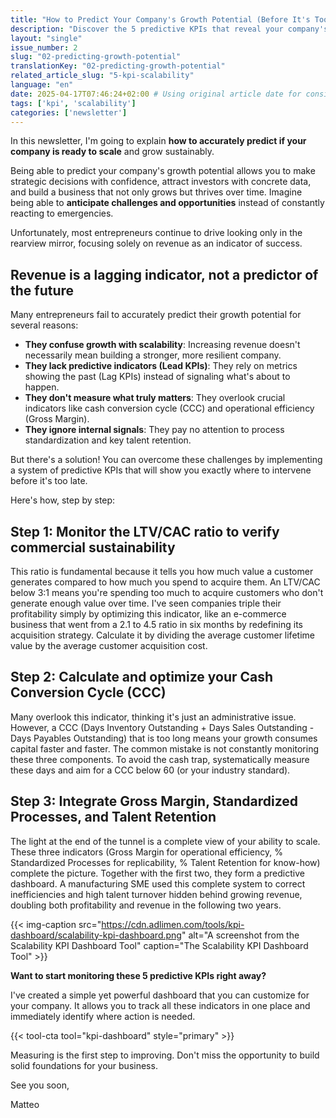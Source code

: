 ```yaml
---
title: "How to Predict Your Company's Growth Potential (Before It's Too Late)"
description: "Discover the 5 predictive KPIs that reveal your company's true ability to scale sustainably, moving beyond simple revenue."
layout: "single"
issue_number: 2
slug: "02-predicting-growth-potential"
translationKey: "02-predicting-growth-potential"
related_article_slug: "5-kpi-scalability"
language: "en"
date: 2025-04-17T07:46:24+02:00 # Using original article date for consistency
tags: ['kpi', 'scalability']
categories: ['newsletter']
---
```


In this newsletter, I'm going to explain **how to accurately predict if your company is ready to scale** and grow sustainably.

Being able to predict your company's growth potential allows you to make strategic decisions with confidence, attract investors with concrete data, and build a business that not only grows but thrives over time. Imagine being able to **anticipate challenges and opportunities** instead of constantly reacting to emergencies.

Unfortunately, most entrepreneurs continue to drive looking only in the rearview mirror, focusing solely on revenue as an indicator of success.

## Revenue is a lagging indicator, not a predictor of the future

Many entrepreneurs fail to accurately predict their growth potential for several reasons:

- **They confuse growth with scalability**: Increasing revenue doesn't necessarily mean building a stronger, more resilient company.
- **They lack predictive indicators (Lead KPIs)**: They rely on metrics showing the past (Lag KPIs) instead of signaling what's about to happen.
- **They don't measure what truly matters**: They overlook crucial indicators like cash conversion cycle (CCC) and operational efficiency (Gross Margin).
- **They ignore internal signals**: They pay no attention to process standardization and key talent retention.

But there's a solution! You can overcome these challenges by implementing a system of predictive KPIs that will show you exactly where to intervene before it's too late.

Here's how, step by step:

## Step 1: Monitor the LTV/CAC ratio to verify commercial sustainability

This ratio is fundamental because it tells you how much value a customer generates compared to how much you spend to acquire them. An LTV/CAC below 3:1 means you're spending too much to acquire customers who don't generate enough value over time. I've seen companies triple their profitability simply by optimizing this indicator, like an e-commerce business that went from a 2.1 to 4.5 ratio in six months by redefining its acquisition strategy. Calculate it by dividing the average customer lifetime value by the average customer acquisition cost.

## Step 2: Calculate and optimize your Cash Conversion Cycle (CCC)

Many overlook this indicator, thinking it's just an administrative issue. However, a CCC (Days Inventory Outstanding + Days Sales Outstanding - Days Payables Outstanding) that is too long means your growth consumes capital faster and faster. The common mistake is not constantly monitoring these three components. To avoid the cash trap, systematically measure these days and aim for a CCC below 60 (or your industry standard).

## Step 3: Integrate Gross Margin, Standardized Processes, and Talent Retention

The light at the end of the tunnel is a complete view of your ability to scale. These three indicators (Gross Margin for operational efficiency, % Standardized Processes for replicability, % Talent Retention for know-how) complete the picture. Together with the first two, they form a predictive dashboard. A manufacturing SME used this complete system to correct inefficiencies and high talent turnover hidden behind growing revenue, doubling both profitability and revenue in the following two years.

{{< img-caption src="https://cdn.adlimen.com/tools/kpi-dashboard/scalability-kpi-dashboard.png" alt="A screenshot from the Scalability KPI Dashboard Tool" caption="The Scalability KPI Dashboard Tool" >}}

**Want to start monitoring these 5 predictive KPIs right away?**

I've created a simple yet powerful dashboard that you can customize for your company. It allows you to track all these indicators in one place and immediately identify where action is needed.

{{< tool-cta tool="kpi-dashboard" style="primary" >}}

Measuring is the first step to improving. Don't miss the opportunity to build solid foundations for your business.

See you soon,

Matteo
